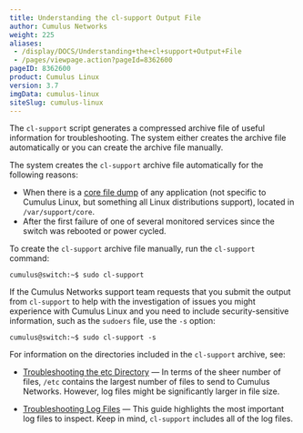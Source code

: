 ```yaml
---
title: Understanding the cl-support Output File
author: Cumulus Networks
weight: 225
aliases:
 - /display/DOCS/Understanding+the+cl+support+Output+File
 - /pages/viewpage.action?pageId=8362600
pageID: 8362600
product: Cumulus Linux
version: 3.7
imgData: cumulus-linux
siteSlug: cumulus-linux
---
```

The `cl-support` script generates a compressed archive file of useful
information for troubleshooting. The system either creates the archive
file automatically or you can create the archive file manually.

The system creates the `cl-support` archive file automatically for the
following reasons:

  - When there is a [core file dump](http://linux.die.net/man/5/core) of
    any application (not specific to Cumulus Linux, but something all
    Linux distributions support), located in `/var/support/core`.
  - After the first failure of one of several monitored services since
    the switch was rebooted or power cycled.

To create the `cl-support` archive file manually, run the `cl-support`
command:

    cumulus@switch:~$ sudo cl-support

If the Cumulus Networks support team requests that you submit the output
from `cl-support` to help with the investigation of issues you might
experience with Cumulus Linux and you need to include security-sensitive
information, such as the `sudoers` file, use the `-s` option:

    cumulus@switch:~$ sudo cl-support -s

For information on the directories included in the `cl-support` archive,
see:

  - [Troubleshooting the etc Directory](../Understanding-the-cl-support-Output-File/Troubleshooting-the-etc-Directory/)
    — In terms of the sheer number of files, `/etc` contains the largest
    number of files to send to Cumulus Networks. However, log files
    might be significantly larger in file size.

  - [Troubleshooting Log Files](../Understanding-the-cl-support-Output-File/Troubleshooting-Log-Files/)
    — This guide highlights the most important log files to inspect.
    Keep in mind, `cl-support` includes all of the log files.
